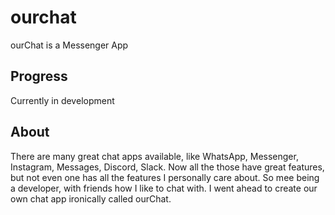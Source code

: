 # ourchat

ourChat is a Messenger App 

## Progress

Currently in development 

## About

There are many great chat apps available, like WhatsApp, Messenger, Instagram, Messages,
Discord, Slack. Now all the those have great features, but not even one has all the features
I personally care about. So mee being a developer, with friends how I like to chat with. I 
went ahead to create our own chat app ironically called ourChat. 

